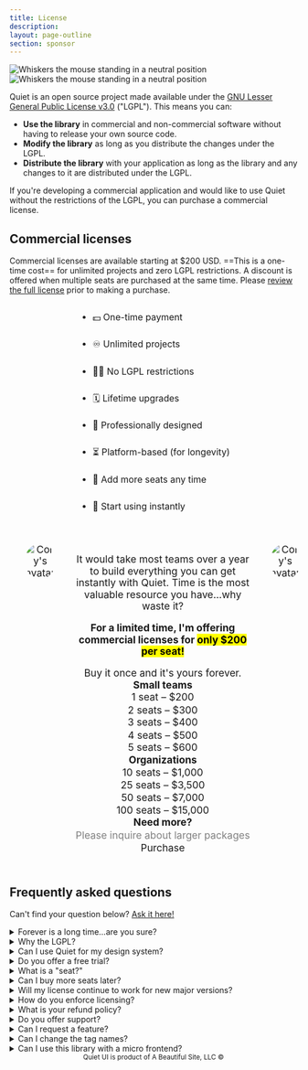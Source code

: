 ```yaml
---
title: License
description: 
layout: page-outline
section: sponsor
---
```


<img class="whiskers only-light" src="/assets/images/whiskers/whiskers-neutral-light.svg" alt="Whiskers the mouse standing in a neutral position">
<img class="whiskers only-dark" src="/assets/images/whiskers/whiskers-neutral-dark.svg" alt="Whiskers the mouse standing in a neutral position">

Quiet is an open source project made available under the [GNU Lesser General Public License v3.0](https://www.tldrlegal.com/license/gnu-lesser-general-public-license-v3-lgpl-3) ("LGPL"). This means you can:

- **Use the library** in commercial and non-commercial software without having to release your own source code.
- **Modify the library** as long as you distribute the changes under the LGPL.
- **Distribute the library** with your application as long as the library and any changes to it are distributed under the LGPL.

If you're developing a commercial application and would like to use Quiet without the restrictions of the LGPL, you can purchase a commercial license.

## Commercial licenses

Commercial licenses are available starting at $200 USD. ==This is a one-time cost== for unlimited projects and zero LGPL restrictions. A discount is offered when multiple seats are purchased at the same time. Please [review the full license](TODO) prior to making a purchase.

<div style="max-width: fit-content; margin: 1rem auto;">
  <ul class="two-columns unstyled-list" style="font-size: 1.125em; line-height: 3;">
    <li>💵 One-time payment</li>
    <li>♾️ Unlimited projects</li>
    <li>⛓️‍💥 No LGPL restrictions</li>
    <li>🗓️ Lifetime upgrades</li>
    <li>🎨 Professionally designed</li>
    <li>⏳ Platform-based (for longevity)</li>
    <li>💺 Add more seats any time</li>
    <li>🚀 Start using instantly</li>
  </ul>
</div>

<div id="pricing-callout">
<div class="quote">
  <img 
    src="https://gravatar.com/avatar/bf1b3b95fd5b096a3592247c29667b33?s=400" 
    alt="Cory's avatar"
  >
  <div>
  <p>It would take most teams over a year to build everything you can get instantly with Quiet. Time is the most valuable resource you have…why waste it?</p>
  <p><strong>For a limited time, I'm offering commercial licenses for <mark>only $200 per seat!</mark></strong></p>
  <p style="margin-block-end: 0;">Buy it once and it's yours forever.</p>

  <quiet-select id="seats-select" label="Number of seats" size="lg" pill>
    <optgroup label="Small teams">
      <option name="1">1 seat – $200</option>
      <option name="2">2 seats – $300</option>
      <option name="3">3 seats – $400</option>
      <option name="4">4 seats – $500</option>
      <option name="5">5 seats – $600</option>
    </optgroup>
    <optgroup label="Organizations">
      <option name="10">10 seats – $1,000</option>
      <option name="25">25 seats – $3,500</option>
      <option name="50">50 seats – $7,000</option>
      <option name="100">100 seats – $15,000</option>
    </optgroup>
    <optgroup label="Need more?">
      <option disabled>Please inquire about larger packages</option>
    </optgroup>
  </quiet-select>

  <quiet-button variant="primary" size="lg" pill href="TODO" target="_blank">
    Purchase
  </quiet-button>
  </div>
  <img 
    src="/assets/images/heart.png" 
    alt="Cory's avatar"
    class="not-mobile"
  >
</div>
</div>

## Frequently asked questions

Can't find your question below? [Ask it here!](https://github.com/quietui/quiet/discussions)

<details name="faq">
  <summary>Forever is a long time…are you sure?</summary>
  Yes. The price has been intentionally set to less than the estimated <abbr title="Lifetime Value">LTV</abbr> of a paying user. I don't need a lambo — just help me keep this thing going. 🫡
</details>

<details name="faq">
  <summary>Why the LGPL?</summary>
  Good software takes time. Great software takes patience, passion, and a relentless pursuit of perfection. Quiet wasn't built by a corporation, it was built by me, an independent developer. The LGPL gives me the flexibility to open source the software with reasonable restrictions and commercial licensing gives me the means to continue improving it.
</details>

<details name="faq">
  <summary>Can I use Quiet for my design system?</summary>
  Yes, but you will need a commercial license if you don't want to make your modifications available under the LGPL. A commercial license removes that restriction instantly.
</details>

<details name="faq">
  <summary>Do you offer a free trial?</summary>
  You can use the open source version of Quiet in a non-production environment to determine if it's a good fit for your needs. A commercial license is required before deploying the software to production unless you fully comply with the LGPL.
</details>

<details name="faq">
  <summary>What is a "seat?"</summary>
  In the context of licensing, a "seat" is any user who designs, develops, and/or works with the library's HTML, CSS, or JavaScript on a regular basis. For example, a small team with one designer and two developers would purchase a license for three seats.
</details>

<details name="faq">
  <summary>Can I buy more seats later?</summary>
  You can purchase additional seats any time using the form on this page. However, the discount for additional seats cannot be honored for subsequent purchases, so it's better to buy more up front to get the maximum discount!
</details>

<details name="faq">
  <summary>Will my license continue to work for new major versions?</summary>
  All licenses purchased today will be valid for all future versions of the library. If pricing changes later on, licenses purchased prior to the change will be grandfathered in.
</details>

<details name="faq">
  <summary>How do you enforce licensing?</summary>
  I have neither the time, energy, nor resources to police the Internet for every user who consumes this software illegally. I will, however, defend against obvious rip offs and violations. For the value this software provides, it's just easier to do the right thing.
</details>

<details name="faq">
  <summary>What is your refund policy?</summary>
  Refunds are offered up to 30 days from the date of purchase. I want you to be happy. And remember, you can try it before you buy it!
</details>

<details name="faq">
  <summary>Do you offer support?</summary>
  I actively work on bugs, improve the library, and answer questions from the community. However, a commercial license isn't a guarantee of support. I ask that bugs be <a href="https://github.com/quietui/quiet/issues">reported on GitHub</a> and support questions be asked in the <a href="https://github.com/quietui/quiet/discussions">discussion forum</a> for the benefit of the community. I will always do my best to help and prioritize important bugs.
</details>

<details name="faq">
  <summary>Can I request a feature?</summary>
  Features can be requested in the <a href="https://github.com/quietui/quiet/discussions/categories/feature-requests">discussion forum</a>. Please search before posting to avoid creating duplicate requests.
</details>

<details name="faq">
  <summary>Can I change the tag names?</summary>
  Component tag names, e.g. <code>&lt;quiet-button&gt;</code>, cannot be changed without modifying the source code due to the way tags are referenced in code and styles. Attempting to change tag names, e.g. by extending the associated classes, will cause unexpected breakages and isn't a supported feature of the library.
</details>

<details name="faq">
  <summary>Can I use this library with a micro frontend?</summary>
  Because custom elements are registered globally, I don't recommend using Quiet in a micro frontend architecture <em>unless</em> you move it to the top of the stack. Avoid loading the library multiple times, as this will cause version conflicts and load more code than is necessary.
</details>

<small class="copyright">
  Quiet UI is product of A Beautiful Site, LLC
  &copy;<quiet-date year="numeric"></quiet-date>
</small>


<style>
  #pricing-callout {
    background-color: var(--quiet-paper-color);
    border: var(--quiet-border-style) var(--quiet-border-width) var(--quiet-neutral-stroke-softer);
    border-radius: calc(var(--quiet-border-radius) * 6);
    box-shadow: var(--quiet-shadow-softer);
    text-align: center;
    padding: 2rem;
    margin-block: calc(var(--quiet-content-spacing) * 1.5);
    scale: 1.025;

    .quote {
      display: flex;
      align-items: start;
      gap: 2rem;
      font-size: 1.0625rem;
    }

    quiet-select {
      margin-block-start: 2rem;
      margin-block-end: 1rem;
    }

    quiet-button {
      width: 100%;
    }

    img {
      max-width: 5rem;
      height: auto;
      border-radius: 50%;
    }

    @media screen and (max-width: 959px) {
      & .quote {
        flex-direction: column;
        align-items: center;
      }

      & quiet-button {
        max-width: 80%;
      }
    }
  }

  #seats-select {
    margin-block-start: 2rem;
  }

  #seats-select::part(label),
  #seats-select::part(description) {
    position: absolute;
    width: 1px;
    height: 1px;
    overflow: hidden;
    white-space: nowrap;
    clip: rect(0 0 0 0);
    clip-path: inset(50%);      
  }

  .copyright {
    display: block;
    color: var(--quiet-text-muted);
    text-align: center;
    margin-block-end: 2rem;
  }
</style>